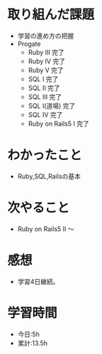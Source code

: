 # 取り組んだ課題
- 学習の進め方の把握
- Progate
  - Ruby Ⅲ 完了
  - Ruby IV 完了
  - Ruby V  完了
  - SQL I 完了 
  - SQL II 完了
  - SQL III 完了
  - SQL Ⅰ(道場) 完了
  - SQL IV 完了
  - Ruby on Rails5 I 完了
# わかったこと
- Ruby,SQL,Railsの基本
# 次やること
- Ruby on Rails5 II ～
# 感想
- 学習4日継続。
# 学習時間
- 今日:5h
- 累計:13.5h